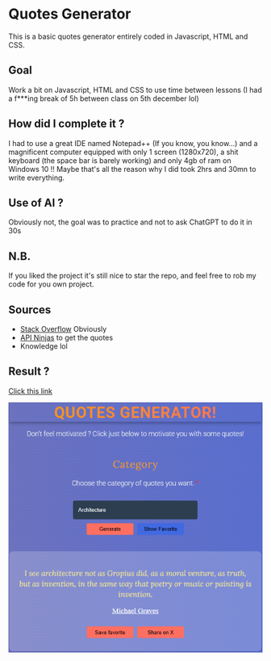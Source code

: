 # Quotes Generator
This is a basic quotes generator entirely coded in Javascript, HTML and CSS.

## Goal
Work a bit on Javascript, HTML and CSS to use time between lessons (I had a f***ing break of 5h between class on 5th 
december lol)

## How did I complete it ?
I had to use a great IDE named Notepad++ (If you know, you know...) and a magnificent computer equipped 
with only 1 screen (1280x720), a shit keyboard (the space bar is barely working) and only 4gb of ram on Windows 10 !!
Maybe that's all the reason why I did took 2hrs and 30mn to write everything.

## Use of AI ?
Obviously not, the goal was to practice and not to ask ChatGPT to do it in 30s

## N.B.
If you liked the project it's still nice to star the repo, and feel free to rob my code for you own project.

## Sources
- [Stack Overflow]('https://stackoverflow.com/') Obviously
- [API Ninjas]('https://api-ninjas.com) to get the quotes
- Knowledge lol

## Result ?
[Click this link](https://didoub74-off.github.io/QuotesGenerator/)

![](img.png)
